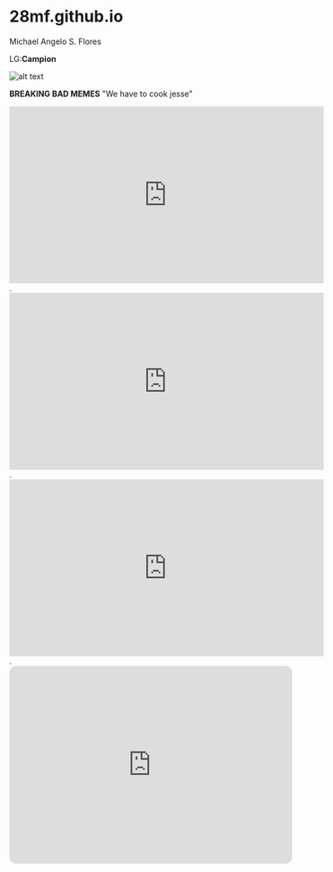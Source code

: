 # 28mf.github.io
Michael Angelo S. Flores

LG:**Campion**

![alt text](https://i.kym-cdn.com/entries/icons/facebook/000/031/003/cover3.jpg)

**BREAKING BAD MEMES**
"We have to cook jesse"

<iframe width="560" height="315" src="https://www.youtube.com/embed/j3FzkEoIQBw" title="YouTube video player" frameborder="0" allow="accelerometer; autoplay; clipboard-write; encrypted-media; gyroscope; picture-in-picture; web-share" allowfullscreen></iframe>
.
<iframe width="560" height="315" src="https://www.youtube.com/embed/gSWWdzg0Sc8" title="YouTube video player" frameborder="0" allow="accelerometer; autoplay; clipboard-write; encrypted-media; gyroscope; picture-in-picture; web-share" allowfullscreen></iframe>
. 
<iframe width="560" height="315" src="https://www.youtube.com/embed/JGaiMwaqSVM" title="YouTube video player" frameborder="0" allow="accelerometer; autoplay; clipboard-write; encrypted-media; gyroscope; picture-in-picture; web-share" allowfullscreen></iframe>
.
<iframe style="border-radius:12px" src="https://open.spotify.com/embed/track/2hsLpiKNkWpd4e9QuVdhar?utm_source=generator" width="100%" height="352" frameBorder="0" allowfullscreen="" allow="autoplay; clipboard-write; encrypted-media; fullscreen; picture-in-picture" loading="lazy"></iframe>
